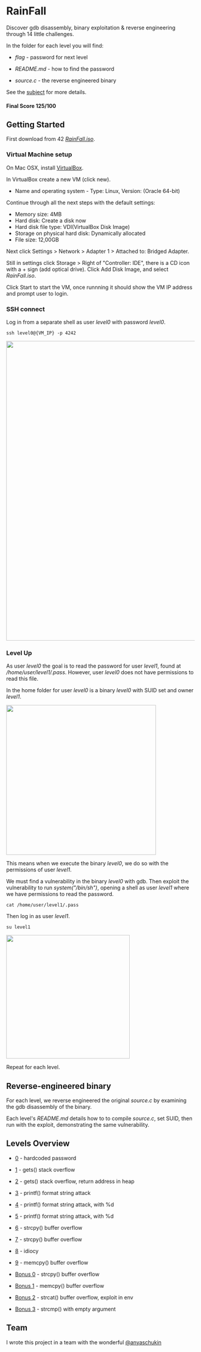 # RainFall

Discover gdb disassembly, binary exploitation & reverse engineering through 14 little challenges.

In the folder for each level you will find:

* *flag* - password for next level

* *README.md* - how to find the password

* *source.c* - the reverse engineered binary

See the [subject](https://github.com/dfinnis/RainFall/blob/master/subject.pdf) for more details.

#### Final Score 125/100


## Getting Started

First download from 42 [*RainFall.iso*](https://projects.intra.42.fr/uploads/document/document/2087/RainFall.iso).

### Virtual Machine setup

On Mac OSX, install [VirtualBox](https://www.virtualbox.org/).

In VirtualBox create a new VM (click new).

* Name and operating system - Type: Linux, Version: (Oracle 64-bit)

Continue through all the next steps with the default settings:

* Memory size: 4MB
* Hard disk: Create a disk now
* Hard disk file type: VDI(VirtualBox Disk Image)
* Storage on physical hard disk: Dynamically allocated
* File size: 12,00GB

Next click Settings > Network > Adapter 1 > Attached to: Bridged Adapter.

Still in settings click Storage > Right of "Controller: IDE", there is a CD icon with a + sign (add optical drive).
Click Add Disk Image, and select *RainFall.iso*.

Click Start to start the VM, once runnning it should show the VM IP address and prompt user to login.

### SSH connect

Log in from a separate shell as user *level0* with password *level0*.

```ssh level0@{VM_IP} -p 4242```

<img src="https://github.com/dfinnis/RainFall/blob/master/img/ssh.png" width="800">

### Level Up

As user *level0* the goal is to read the password for user *level1*, found at */home/user/level1/.pass*. However, user *level0* does not have permissions to read this file.

In the home folder for user *level0* is a binary *level0* with SUID set and owner *level1*.

<img src="https://github.com/dfinnis/RainFall/blob/master/img/suid.png" width="400">

This means when we execute the binary *level0*, we do so with the permissions of user *level1*.

We must find a vulnerability in the binary *level0* with gdb. Then exploit the vulnerability to run *system("/bin/sh")*, opening a shell as user *level1* where we have permissions to read the password.

```cat /home/user/level1/.pass```

Then log in as user *level1*.

```su level1```

<img src="https://github.com/dfinnis/RainFall/blob/master/img/su.png" width="330">

Repeat for each level.


## Reverse-engineered binary

For each level, we reverse engineered the original *source.c* by examining the gdb disassembly of the binary.

Each level's *README.md* details how to to compile *source.c*, set SUID, then run with the exploit, demonstrating the same vulnerability.


## Levels Overview

* [0](https://github.com/dfinnis/RainFall/tree/master/level0) - hardcoded password

* [1](https://github.com/dfinnis/RainFall/tree/master/level1) - gets() stack overflow

* [2](https://github.com/dfinnis/RainFall/tree/master/level2) - gets() stack overflow, return address in heap

* [3](https://github.com/dfinnis/RainFall/tree/master/level3) - printf() format string attack

* [4](https://github.com/dfinnis/RainFall/tree/master/level4) - printf() format string attack, with %d

* [5](https://github.com/dfinnis/RainFall/tree/master/level5) - printf() format string attack, with %d

* [6](https://github.com/dfinnis/RainFall/tree/master/level6) - strcpy() buffer overflow

* [7](https://github.com/dfinnis/RainFall/tree/master/level7) - strcpy() buffer overflow

* [8](https://github.com/dfinnis/RainFall/tree/master/level8) - idiocy

* [9](https://github.com/dfinnis/RainFall/tree/master/level9) - memcpy() buffer overflow

* [Bonus 0](https://github.com/dfinnis/RainFall/tree/master/bonus0) - strcpy() buffer overflow

* [Bonus 1](https://github.com/dfinnis/RainFall/tree/master/bonus1) - memcpy() buffer overflow

* [Bonus 2](https://github.com/dfinnis/RainFall/tree/master/bonus2) - strcat() buffer overflow, exploit in env

* [Bonus 3](https://github.com/dfinnis/RainFall/tree/master/bonus3) - strcmp() with empty argument


## Team

I wrote this project in a team with the wonderful [@anyaschukin](https://github.com/anyaschukin)
